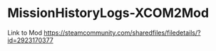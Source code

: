 # MissionHistoryLogs-XCOM2Mod

Link to Mod https://steamcommunity.com/sharedfiles/filedetails/?id=2923170377
